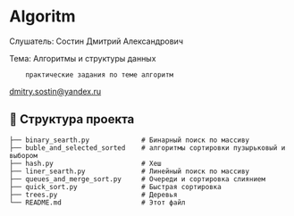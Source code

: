 # Algoritm

Слушатель: Состин Дмитрий Александрович

Тема: Алгоритмы и структуры данных
      
        практические задания по теме алгоритм

dmitry.sostin@yandex.ru

## 📂 Структура проекта 
```
├── binary_searth.py             # Бинарный поиск по массиву
├── buble_and_selected_sorted    # алгоритмы сортировки пузырьковый и выбором
├── hash.py                      # Хеш
├── liner_searth.py              # Линейный поиск по массиву
├── queues_and_merge_sort.py     # Очереди и сортировка слиянием
├── quick_sort.py                # Быстрая сортировка
├── trees.py                     # Деревья
└── README.md                    # Этот файл
